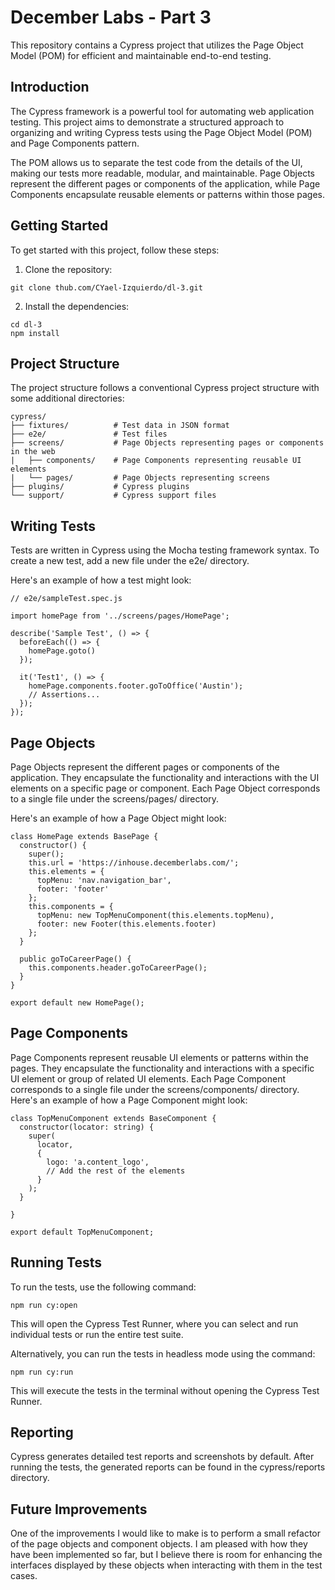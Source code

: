 # December Labs - Part 3

This repository contains a Cypress project that utilizes the Page Object Model (POM) for efficient and maintainable end-to-end testing.

## Introduction
The Cypress framework is a powerful tool for automating web application testing. This project aims to demonstrate a structured approach to organizing and writing Cypress tests using the Page Object Model (POM) and Page Components pattern.

The POM allows us to separate the test code from the details of the UI, making our tests more readable, modular, and maintainable. Page Objects represent the different pages or components of the application, while Page Components encapsulate reusable elements or patterns within those pages.

## Getting Started
To get started with this project, follow these steps:

1. Clone the repository:
```
git clone thub.com/CYael-Izquierdo/dl-3.git
```
2. Install the dependencies:
```
cd dl-3
npm install
```
## Project Structure
The project structure follows a conventional Cypress project structure with some additional directories:
```
cypress/
├── fixtures/          # Test data in JSON format
├── e2e/               # Test files
├── screens/           # Page Objects representing pages or components in the web
|   ├── components/    # Page Components representing reusable UI elements
|   └── pages/         # Page Objects representing screens
├── plugins/           # Cypress plugins
└── support/           # Cypress support files
```
## Writing Tests
Tests are written in Cypress using the Mocha testing framework syntax. To create a new test, add a new file under the e2e/ directory.

Here's an example of how a test might look:
```
// e2e/sampleTest.spec.js

import homePage from '../screens/pages/HomePage';

describe('Sample Test', () => {
  beforeEach(() => {
    homePage.goto()
  });

  it('Test1', () => {
    homePage.components.footer.goToOffice('Austin');
    // Assertions...
  });
});

```
## Page Objects
Page Objects represent the different pages or components of the application. They encapsulate the functionality and interactions with the UI elements on a specific page or component. Each Page Object corresponds to a single file under the screens/pages/ directory.

Here's an example of how a Page Object might look:
```
class HomePage extends BasePage {
  constructor() {
    super();
    this.url = 'https://inhouse.decemberlabs.com/';
    this.elements = {
      topMenu: 'nav.navigation_bar',
      footer: 'footer'
    };
    this.components = {
      topMenu: new TopMenuComponent(this.elements.topMenu),
      footer: new Footer(this.elements.footer)
    };
  }

  public goToCareerPage() {
    this.components.header.goToCareerPage();
  }
}

export default new HomePage();
```
## Page Components
Page Components represent reusable UI elements or patterns within the pages. They encapsulate the functionality and interactions with a specific UI element or group of related UI elements. Each Page Component corresponds to a single file under the screens/components/ directory.
Here's an example of how a Page Component might look:
```
class TopMenuComponent extends BaseComponent {
  constructor(locator: string) {
    super(
      locator,
      {
        logo: 'a.content_logo',
        // Add the rest of the elements
      }
    );
  }

}

export default TopMenuComponent;
```
## Running Tests
To run the tests, use the following command:
```
npm run cy:open
```
This will open the Cypress Test Runner, where you can select and run individual tests or run the entire test suite.

Alternatively, you can run the tests in headless mode using the command:
```
npm run cy:run
```
This will execute the tests in the terminal without opening the Cypress Test Runner.

## Reporting
Cypress generates detailed test reports and screenshots by default. After running the tests, the generated reports can be found in the cypress/reports directory.

## Future Improvements
One of the improvements I would like to make is to perform a small refactor of the page objects and component objects. I am pleased with how they have been implemented so far, but I believe there is room for enhancing the interfaces displayed by these objects when interacting with them in the test cases.
